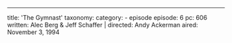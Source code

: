 ---
title: 'The Gymnast'
taxonomy:
    category:
        - episode
episode: 6
pc: 606         
written: Alec Berg & Jeff Schaffer |
directed: Andy Ackerman
aired: November 3, 1994
